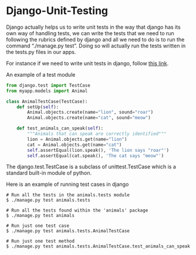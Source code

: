 # Django-Unit-Testing

Django actually helps us to write unit tests in the way that django has its own way of handling tests, we can write the tests that we need to run following the rubrics defined by django and all we need to do is to run the command “./manage.py test”. Doing so will actually run the tests written in the tests.py files in our apps.

For instance if we need to write unit tests in django, follow [this link](https://docs.djangoproject.com/en/1.11/topics/testing/). 

An example of a test module
```python
from django.test import TestCase
from myapp.models import Animal

class AnimalTestCase(TestCase):
    def setUp(self):
        Animal.objects.create(name="lion", sound="roar")
        Animal.objects.create(name="cat", sound="meow")

    def test_animals_can_speak(self):
        """Animals that can speak are correctly identified"""
        lion = Animal.objects.get(name="lion")
        cat = Animal.objects.get(name="cat")
        self.assertEqual(lion.speak(), 'The lion says "roar"')
        self.assertEqual(cat.speak(), 'The cat says "meow"')
```
The django.test.TestCase is a subclass of unittest.TestCase which is a standard built-in module of python.

Here is an example of running test cases in django

```
# Run all the tests in the animals.tests module
$ ./manage.py test animals.tests

# Run all the tests found within the 'animals' package
$ ./manage.py test animals

# Run just one test case
$ ./manage.py test animals.tests.AnimalTestCase

# Run just one test method
$ ./manage.py test animals.tests.AnimalTestCase.test_animals_can_speak
```



